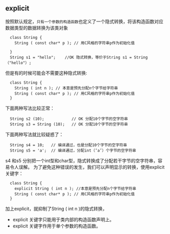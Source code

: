 

## explicit

按照默认规定，`只有一个参数的构造函数`也定义了一个隐式转换，将该构造函数对应数据类型的数据转换为该类对象
```
  class String {
    String ( const char* p ); // 用C风格的字符串p作为初始化值

  }
  String s1 = "hello";    //OK 隐式转换，等价于String s1 = String（"hello"）;
``` 
但是有的时候可能会不需要这种隐式转换:
```
  class String {
    String ( int n ); // 本意是预先分配n个字节给字符串
    String ( const char* p ); // 用C风格的字符串p作为初始化值
  }
``` 
下面两种写法比较正常：
```
  String s2 (10);            // OK 分配10个字节的空字符串
  String s3 = String (10);   // OK 分配10个字节的空字符串
```

下面两种写法就比较疑惑了：
```
  String s4 = 10;   // 编译通过，也是分配10个字节的空字符串
  String s5 = 'a';  // 编译通过，分配int（‘a’）个字节的空字符串
```

s4 和s5 分别把一个int型和char型，隐式转换成了分配若干字节的空字符串，容易令人误解。
为了避免这种错误的发生，我们可以声明显示的转换，使用explicit 关键字：
```
  class String {
    explicit String ( int n ); //本意是预先分配n个字节给字符串
    String ( const char* p ); // 用C风格的字符串p作为初始化值
  }
```
加上explicit，就抑制了String ( int n )的隐式转换，
 

- explicit 关键字只能用于类内部的构造函数声明上。
- explicit 关键字作用于单个参数的构造函数。
